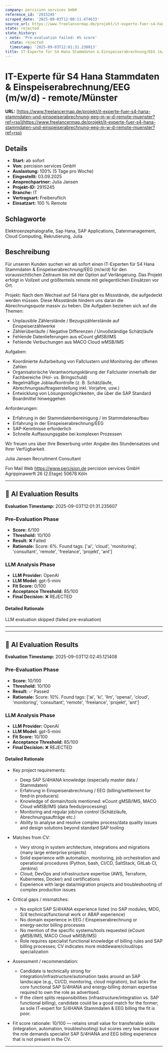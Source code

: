 ```yaml
---
company: percision services GmbH
reference_id: '2915245'
scraped_date: '2025-09-03T12:00:11.474633'
source_url: https://www.freelancermap.de/projekt/it-experte-fuer-s4-hana-stammdaten-und-einspeiserabrechnung-eeg-m-w-d-remote-muenster?ref=rss
state: rejected
state_history:
- note: 'Pre-evaluation failed: 6% score'
  state: rejected
  timestamp: '2025-09-03T12:01:31.238013'
title: IT-Experte für S4 Hana Stammdaten & Einspeiserabrechnung/EEG (m/w/d) - remote/Münster
---
```



# IT-Experte für S4 Hana Stammdaten & Einspeiserabrechnung/EEG (m/w/d) - remote/Münster
**URL:** [https://www.freelancermap.de/projekt/it-experte-fuer-s4-hana-stammdaten-und-einspeiserabrechnung-eeg-m-w-d-remote-muenster?ref=rss](https://www.freelancermap.de/projekt/it-experte-fuer-s4-hana-stammdaten-und-einspeiserabrechnung-eeg-m-w-d-remote-muenster?ref=rss)
## Details
- **Start:** ab sofort
- **Von:** percision services GmbH
- **Auslastung:** 100% (5 Tage pro Woche)
- **Eingestellt:** 03.09.2025
- **Ansprechpartner:** Julia Jansen
- **Projekt-ID:** 2915245
- **Branche:** IT
- **Vertragsart:** Freiberuflich
- **Einsatzart:** 100
                                                % Remote

## Schlagworte
Elektroenzephalografie, Sap Hana, SAP Applications, Datenmanagement, Cloud Computing, Rekrutierung, Julia

## Beschreibung
Für unseren Kunden suchen wir ab sofort einen IT-Experten für S4 Hana Stammdaten & Einspeiserabrechnung/EEG (m/w/d) für den voraussichtlichen Zeitraum bis mit der Option auf Verlängerung. Das Projekt erfolgt in Vollzeit und größtenteils remote mit gelegentlichen Einsätzen vor Ort.

Projekt:
Nach dem Wechsel auf S4 Hana gibt es Missstände, die aufgedeckt werden müssen. Diese Missstände hindern uns daran die Abrechnungsquote massiv zu heben. Die Aufgaben beziehen sich auf die Themen:
- Unplausible Zählerstände / Bezugszählerstände auf Einspeiserzählwerke
- Zählerüberläufe / Negative Differenzen / Unvollständige Schätzläufe
- Fehlende Datenlieferungen aus eCount gMSB/IMS
- Fehlende Verbuchungen aus MACO Cloud wMSB/IMS

Aufgaben:
- Koordinierte Aufarbeitung von Fallclustern und Monitoring der offenen Zahlen
- Organisatorische Verantwortungsklärung der Fallcluster innerhalb der Fachbereiche (Hol- vs. Bringschuld)
- Regelmäßige Joblaufkontrolle (z. B. Schätzläufe, Abrechnungsauftragserstellung inkl. Vorjahre, usw.)
- Entwicklung von Lösungsmöglichkeiten, die über die SAP Standard Boardmittel hinweggehen

Anforderungen:
- Erfahrung in der Stammdatenbereinigung / im Stammdatenaufbau
- Erfahrung in der Einspeiserabrechnung/EEG
- SAP-Kenntnisse erforderlich
- Schnelle Auffassungsgabe bei komplexen Prozessen

Wir freuen uns über Ihre Bewerbung unter Angabe des Stundensatzes und Ihrer Verfügbarkeit.

Julia Jansen
Recruitment Consultant

Fon
Mail
Web https://www.percision.de
percision services GmbH
Agrippinawerft 26 (2.Etage)
50678 Köln

---

## 🤖 AI Evaluation Results

**Evaluation Timestamp:** 2025-09-03T12:01:31.235607

### Pre-Evaluation Phase
- **Score:** 6/100
- **Threshold:** 10/100
- **Result:** ❌ Failed
- **Rationale:** Score: 6%. Found tags: ['ai', 'cloud', 'monitoring', 'consultant', 'remote', 'freelance', 'projekt', 'ant']

### LLM Analysis Phase
- **LLM Provider:** OpenAI
- **LLM Model:** gpt-5-mini
- **Fit Score:** 0/100
- **Acceptance Threshold:** 85/100
- **Final Decision:** ❌ REJECTED

#### Detailed Rationale
LLM evaluation skipped (failed pre-evaluation)

---


---

## 🤖 AI Evaluation Results

**Evaluation Timestamp:** 2025-09-03T12:02:45.121408

### Pre-Evaluation Phase
- **Score:** 10/100
- **Threshold:** 10/100
- **Result:** ✅ Passed
- **Rationale:** Score: 10%. Found tags: ['ai', 'ki', 'llm', 'openai', 'cloud', 'monitoring', 'consultant', 'remote', 'freelance', 'projekt', 'ant']

### LLM Analysis Phase
- **LLM Provider:** OpenAI
- **LLM Model:** gpt-5-mini
- **Fit Score:** 10/100
- **Acceptance Threshold:** 85/100
- **Final Decision:** ❌ REJECTED

#### Detailed Rationale
- Key project requirements:
  - Deep SAP S/4HANA knowledge (especially master data / Stammdaten)
  - Erfahrung in Einspeiserabrechnung / EEG (billing/settlement for feed‑in producers)
  - Knowledge of domain/tools mentioned: eCount gMSB/IMS, MACO Cloud wMSB/IMS (data feeds/processing)
  - Monitoring and regular job/run control (Schätzläufe, Abrechnungsaufträge etc.)
  - Ability to analyse and resolve complex process/data quality issues and design solutions beyond standard SAP tooling

- Matches from CV:
  - Very strong in system architecture, integrations and migrations (many large enterprise projects)
  - Solid experience with automation, monitoring, job orchestration and operational procedures (Python, bash, CI/CD, SaltStack, GitLab CI, Jenkins)
  - Cloud, DevOps and infrastructure expertise (AWS, Terraform, Kubernetes, Docker) and certifications
  - Experience with large data/migration projects and troubleshooting of complex production issues

- Critical gaps / mismatches:
  - No explicit SAP S/4HANA experience listed (no SAP modules, MDG, S/4 technical/functional work or ABAP experience)
  - No domain experience in EEG / Einspeiserabrechnung or energy‑sector billing processes
  - No mention of the specific systems/tools requested (eCount gMSB/IMS, MACO Cloud wMSB/IMS)
  - Role requires specialist functional knowledge of billing rules and SAP billing processes; CV indicates more middleware/cloud/ops specialization

- Assessment / recommendation:
  - Candidate is technically strong for integration/infrastructure/automation tasks around an SAP landscape (e.g., CI/CD, monitoring, cloud migration), but lacks the core functional SAP S/4HANA and energy‑billing domain expertise required to own the role as advertised.
  - If the client splits responsibilities (infrastructure/integration vs. SAP functional billing), candidate could be a good match for the former; as sole IT‑expert for S/4HANA Stammdaten & EEG billing the fit is poor.

- Fit score rationale: 10/100 — retains small value for transferable skills (integration, automation, troubleshooting) but scores very low because the role demands specialist SAP S/4HANA and EEG billing experience that is not present in the CV.

---
